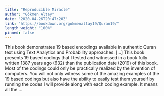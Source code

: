 ```yaml
---
title: "Reproducible Miracle"
author: "Gökmen Altay"
date: "2020-04-26T20:47:20Z"
link: "https://bookdown.org/gokmenaltay19/Quran19/"
length_weight: "100%"
pinned: false
---
```


This book demonstrates 19 based encodings available in authentic Quran text using Text Analytics and Probability approaches. [...] This book presents 19 based codings that I tested and witnessed in a book fully written 1387 years ago (632) than the publication date (2019) of this book. Most of the codings could only be practically realized by the invention of computers. You will not only witness some of the amazing examples of the 19 based codings but also have the ability to easily test them yourself by running the codes I will provide along with each coding example. It means all the ...

